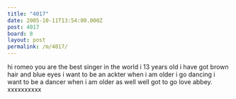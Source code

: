 ```yaml
---
title: "4017"
date: 2005-10-11T13:54:00.000Z
post: 4017
board: 8
layout: post
permalink: /m/4017/
---
```

hi romeo you are the best singer in the world i 13 years old i have got brown hair and blue eyes i want to be an ackter when i am older i go dancing i want to be a dancer when i am older as well well got to go love abbey. xxxxxxxxxx

